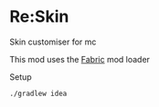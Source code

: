 # Re:Skin
Skin customiser for mc

This mod uses the [Fabric](https://fabricmc.net/) mod loader

Setup 
```
./gradlew idea
```
